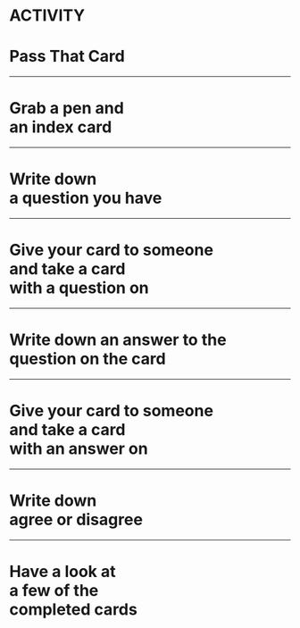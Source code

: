 # ACTIVITY
# Pass That Card

---

# Grab a pen and<br>an index card

---

# Write down<br>a question you have

---

# Give your card to someone<br>and take a card<br>with a question on

---

# Write down an answer to the question on the card

---

# Give your card to someone<br>and take a card<br>with an answer on

---

# Write down<br>agree or disagree

---

# Have a look at<br>a few of the<br>completed cards

